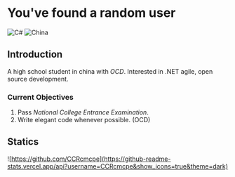 # You've found a random user

![C#](https://img.shields.io/static/v1?logo=C%20Sharp&label=&message=.NET%20C%23&color=brightgreen)
![China](https://img.shields.io/static/v1?label=Country&message=China&color=ff0000&logo=data:image/png;base64,iVBORw0KGgoAAAANSUhEUgAAABUAAAAOCAMAAAD32Kf8AAAABGdBTUEAALGPC%2FxhBQAAAAFzUkdCAK7OHOkAAACrUExURe4cJe4VJu4aJe4ZJe8oMO4eJe4bJe8oMe4dJfA0PO4YJusALO4hJOsAK%2B0KKO4kJOwAKvA7LvRtGO4ZJu4WJvJXHPNiGvRoGfFMHfNhGuwFKe4UJu8jJPFAH%2B4jJPAyIe0NKPR2Fu8rMfNgGvA1Ie8iMu4eM%2B0VJu4gM%2FzXBvm0DO8qL%2FNlGe0XJu8rI%2FNkGfm3DO8rIuwEKfmvDf%2F%2FAO8kMu4dM%2BwDKfRqGLElRkEAAACBSURBVBjTldBHEsIwEETRli15RsaZHE3OOd%2F%2FZJgFLpVgw1%2B%2BTVc1NOhOtzSdURk0NuIRn5NsW%2FEYnySW%2B%2BclO0XTkfJLJcwX6%2BtxFwV9eIaOw8nqkAx7bXYNpWAQxm7eqnPVVAi%2F22k2zLW3FqmaUICt7Dj8rVb%2FqfyhsniC7KBfNfYIXhacC9UAAAAASUVORK5CYII%3D)

## Introduction

A high school student in china with _OCD_. Interested in .NET agile, open source development.

### Current Objectives

1. Pass _National College Entrance Examination_.
2. Write elegant code whenever possible. (OCD)

## Statics

![https://github.com/CCRcmcpe](https://github-readme-stats.vercel.app/api?username=CCRcmcpe&show_icons=true&theme=dark)
